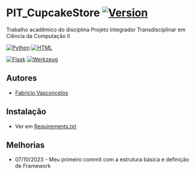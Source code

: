 # PIT_CupcakeStore [![Version](https://img.shields.io/badge/Alpha-green)](.)
Trabalho acadêmico do disciplina Projeto Integrador Transdisciplinar em Ciência da Computação II

[![Python](https://img.shields.io/badge/Languages-Python_3.11.4-blue)](https://img.shields.io/badge/Languages-Python-blue)
[![HTML](https://img.shields.io/badge/Languages-HTML-FF5F15)](https://img.shields.io/badge/Languages-HTML-FF5F15)

[![Flask](https://img.shields.io/badge/Framework-Flask_2.3.3-00ffff)](https://img.shields.io/badge/Framework-Flask-00ffff) 
[![Werkzeug](https://img.shields.io/badge/Utility-Werkzeug_2.3.7-FF5F15)](https://img.shields.io/badge/Framework-Werkzeug_2.3.7-FF5F15) 

## Autores
- [Fabrício Vasconcelos](https://github.com/FabrVasconcelos)

## Instalação
- Ver em [Requirements.txt](https://github.com/FabrVasconcelos/PIT_CupcakeStore/blob/main/requirements.txt)
  
## Melhorias
- 07/10/2023 - Meu primeiro commit com a estrutura básica e definição de Framework
